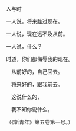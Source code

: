人与时

  

一人说，将来胜过现在。

一人说，现在远不及从前。

一人说，什么？

时道，你们都侮辱我的现在。

　从前好的，自己回去。

　将来好的，跟我前去。

　这说什么的，

　我不知你说什么。

  

（《新青年》第五卷第一号。）
